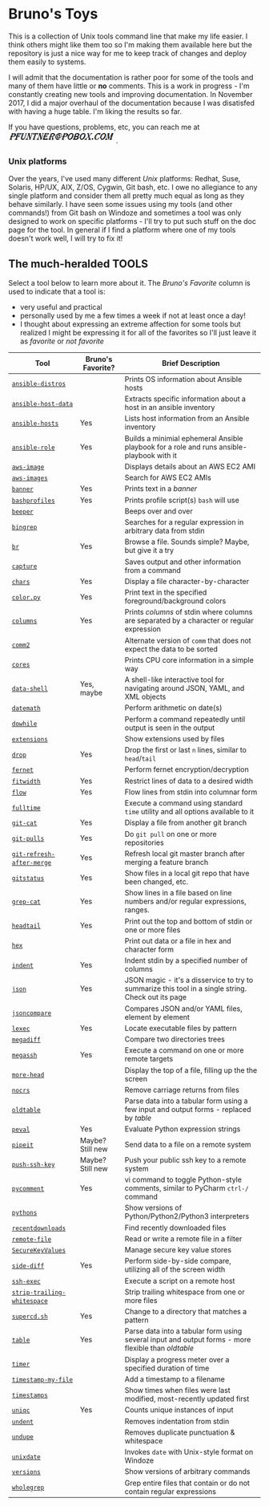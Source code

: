 # Bruno's Toys
This is a collection of Unix tools command line that make my life easier.  I think others might like them too so I'm making them available here but the repository is just a nice way for me to keep track of changes and deploy them easily to systems.

I will admit that the documentation is rather poor for some of the tools and many of them have little or **no** comments.  This is a work in progress - I'm constantly creating new tools and improving documentation.  In November 2017, I did a major overhaul of the documentation because I was disatisfed with having a huge table.  I'm liking the results so far.

If you have questions, problems, etc, you can reach me at <img src="doc/images/email.jpg" />.

### Unix platforms

Over the years, I've used many different _Unix_ platforms: Redhat, Suse, Solaris, HP/UX, AIX, Z/OS, Cygwin, Git bash, etc.  I owe no allegiance to any single platform and consider them all pretty much equal as long as they behave similarly.  I have seen some issues using my tools (and other commands!) from Git bash on Windoze and sometimes a tool was only designed to work on specific platforms - I'll try to put such stuff on the doc page for the tool.  In general if I find a platform where one of my tools doesn't work well, I will try to fix it!

## The much-heralded TOOLS

Select a tool below to learn more about it.  The _Bruno's Favorite_ column is used to indicate that a tool is:
- very useful and practical
- personally used by me a few times a week if not at least once a day!
- I thought about expressing an extreme affection for some tools but realized I might be expressing it for all of the favorites so I'll just leave it as _favorite_ or _not favorite_

| Tool                                                            | Bruno's Favorite? | Brief Description                                                                                    |
|-----------------------------------------------------------------|-------------------|------------------------------------------------------------------------------------------------------|
| [`ansible-distros`](doc/ansible-distros.md)                     |                   | Prints OS information about Ansible hosts                                                            |
| [`ansible-host-data`](doc/ansible-host-data.md)                 |                   | Extracts specific information about a host in an ansible inventory                                   |
| [`ansible-hosts`](doc/ansible-hosts.md)                         | Yes               | Lists host information from an Ansible inventory                                                     |
| [`ansible-role`](doc/ansible-role.md)                           | Yes               | Builds a minimial ephemeral Ansible playbook for a role and runs ansible-playbook with it            |
| [`aws-image`](doc/aws-image.md)                                 |                   | Displays details about an AWS EC2 AMI                                                                |
| [`aws-images`](doc/aws-images.md)                               |                   | Search for AWS EC2 AMIs                                                                              |
| [`banner`](doc/banner.md)                                       | Yes               | Prints text in a _banner_                                                                            |
| [`bashprofiles`](doc/bashprofiles.md)                           | Yes               | Prints profile script(s) `bash` will use                                                             |
| [`beeper`](doc/beeper.md)                                       |                   | Beeps over and over                                                                                  |
| [`bingrep`](doc/bingrep.md)                                     |                   | Searches for a regular expression in arbitrary data from stdin                                       |
| [`br`](doc/br.md)                                               | Yes               | Browse a file.  Sounds simple?  Maybe, but give it a try                                             |
| [`capture`](doc/capture.md)                                     |                   | Saves output and other information from a command                                                    |
| [`chars`](doc/chars.md)                                         | Yes               | Display a file character-by-character                                                                |
| [`color.py`](doc/color.py.md)                                   | Yes               | Print text in the specified foreground/background colors                                             |
| [`columns`](doc/columns.md)                                     | Yes               | Prints _columns_ of stdin where columns are separated by a character or regular expression           |
| [`comm2`](doc/comm2.md)                                         |                   | Alternate version of `comm` that does not expect the data to be sorted                               |
| [`cores`](doc/cores.md)                                         |                   | Prints CPU core information in a simple way                                                          |
| [`data-shell`](doc/data-shell.md)                               | Yes, maybe        | A shell-like interactive tool for navigating around JSON, YAML, and XML objects                      |
| [`datemath`](doc/datemath.md)                                   |                   | Perform arithmetic on date(s)                                                                        |
| [`dowhile`](doc/dowhile.md)                                     |                   | Perform a command repeatedly until output is seen in the output                                      |
| [`extensions`](doc/extensions.md)                               |                   | Show extensions used by files                                                                        |
| [`drop`](doc/drop.md)                                           | Yes               | Drop the first or last `n` lines, similar to `head`/`tail`                                           |
| [`fernet`](doc/fernet.md)                                       |                   | Perform fernet encryption/decryption                                                                 |
| [`fitwidth`](doc/fitwidth.md)                                   | Yes               | Restrict lines of data to a desired width                                                            |
| [`flow`](doc/flow.md)                                           | Yes               | Flow lines from stdin into columnar form                                                             |
| [`fulltime`](doc/fulltime.md)                                   |                   | Execute a command using standard `time` utility and all options available to it                      |
| [`git-cat`](doc/git-cat.md)                                     | Yes               | Display a file from another git branch                                                               |
| [`git-pulls`](doc/git-pulls.md)                                 | Yes               | Do `git pull` on one or more repositories                                                            |
| [`git-refresh-after-merge`](doc/git-refresh-after-merge.md)     | Yes               | Refresh local git master branch after merging a feature branch                                       |
| [`gitstatus`](doc/gitstatus.md)                                 | Yes               | Show files in a local git repo that have been changed, etc.                                          |
| [`grep-cat`](doc/grep-cat.md)                                   | Yes               | Show lines in a file based on line numbers and/or regular expressions, ranges.                       |
| [`headtail`](doc/headtail.md)                                   | Yes               | Print out the top and bottom of stdin or one or more files                                           |
| [`hex`](doc/hex.md)                                             |                   | Print out data or a file in hex and character form                                                   |
| [`indent`](doc/indent.md)                                       | Yes               | Indent stdin by a specified number of columns                                                        |
| [`json`](doc/json.md)                                           | Yes               | JSON magic - it's a disservice to try to summarize this tool in a single string.  Check out its page |
| [`jsoncompare`](doc/jsoncompare.md)                             |                   | Compares JSON and/or YAML files, element by element                                                  |
| [`lexec`](doc/lexec.md)                                         | Yes               | Locate executable files by pattern                                                                   |
| [`megadiff`](doc/megadiff.md)                                   |                   | Compare two directories trees                                                                        |
| [`megassh`](doc/megassh.md)                                     | Yes               | Execute a command on one or more remote targets                                                      |
| [`more-head`](doc/more-head.md)                                 |                   | Display the top of a file, filling up the the screen                                                 |
| [`nocrs`](doc/nocrs.md)                                         |                   | Remove carriage returns from files                                                                   |
| [`oldtable`](doc/oldtable.md)                                   |                   | Parse data into a tabular form using a few input and output forms - replaced by _table_              |
| [`peval`](doc/peval.md)                                         | Yes               | Evaluate Python expression strings                                                                   |
| [`pipeit`](doc/pipeit.md)                                       | Maybe? Still new  | Send data to a file on a remote system                                                               |
| [`push-ssh-key`](doc/push-ssh-key.md)                           | Maybe? Still new  | Push your public ssh key to a remote system                                                          |
| [`pycomment`](doc/pycomment.md)                                 | Yes               | vi command to toggle Python-style comments, similar to PyCharm `ctrl-/` command                      |
| [`pythons`](doc/pythons.md)                                     |                   | Show versions of Python/Python2/Python3 interpreters                                                 |
| [`recentdownloads`](doc/recentdownloads.md)                     |                   | Find recently downloaded files                                                                       |
| [`remote-file`](doc/remote-file.md)                             |                   | Read or write a remote file in a filter                                                              |
| [`SecureKeyValues`](doc/SecureKeyValues.md)                     |                   | Manage secure key value stores                                                                       |
| [`side-diff`](doc/side-diff.md)                                 | Yes               | Perform side-by-side compare, utilizing all of the screen width                                      |
| [`ssh-exec`](doc/ssh-exec.md)                                   |                   | Execute a script on a remote host                                                                    |
| [`strip-trailing-whitespace`](doc/strip-trailing-whitespace.md) |                   | Strip trailing whitespace from one or more files                                                     |
| [`supercd.sh`](doc/supercd.sh.md)                               | Yes               | Change to a directory that matches a pattern                                                         |
| [`table`](doc/table.md)                                         | Yes               | Parse data into a tabular form using several input and output forms - more flexible than _oldtable_  |
| [`timer`](doc/timer.md)                                         |                   | Display a progress meter over a specified duration of time                                           |
| [`timestamp-my-file`](doc/timestamp-my-file.md)                 |                   | Add a timestamp to a filename                                                                        |
| [`timestamps`](doc/timestamps.md)                               |                   | Show times when files were last modified, most-recently updated first                                |
| [`uniqc`](doc/uniqc.md)                                         | Yes               | Counts unique instances of input                                                                     |
| [`undent`](doc/undent.md)                                       |                   | Removes indentation from stdin                                                                       |
| [`undupe`](doc/undupe.md)                                       |                   | Removes duplicate punctuation & whitespace                                                           |
| [`unixdate`](doc/unixdate.md)                                   |                   | Invokes `date` with Unix-style format on Windoze                                                     |
| [`versions`](doc/versions.md)                                   |                   | Show versions of arbitrary commands                                                                  |
| [`wholegrep`](doc/wholegrep.md)                                 |                   | Grep entire files that contain or do not contain regular expressions                                 |
